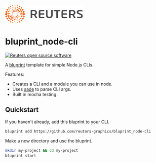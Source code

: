 ![](badge.svg)

# bluprint_node-cli

[![Reuters open source software](https://badgen.net/badge/Reuters/open%20source/?color=ff8000)](https://github.com/reuters-graphics/)

A [bluprint](https://github.com/reuters-graphics/bluprint) template for simple Node.js CLIs.

Features:

- Creates a CLI and a module you can use in node.
- Uses [sade](https://www.npmjs.com/package/sade) to parse CLI args.
- Built in mocha testing.

## Quickstart

If you haven't already, add this bluprint to your CLI.

```bash
bluprint add https://github.com/reuters-graphics/bluprint_node-cli
```

Make a new directory and use the bluprint.

```bash
mkdir my-project && cd my-project
bluprint start
```
